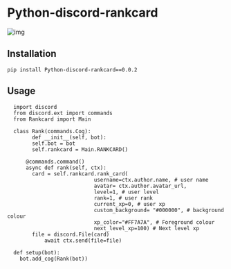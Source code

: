 # Python-discord-rankcard

![img](https://github.com/yangman946/Python-discord-rankcard/blob/main/Rankcard/pics/out.jpg)

## Installation

`pip install Python-discord-rankcard==0.0.2`

## Usage
```
  import discord
  from discord.ext import commands
  from Rankcard import Main
  
  class Rank(commands.Cog):
    	def __init__(self, bot):
        self.bot = bot
        self.rankcard = Main.RANKCARD()
      
      @commands.command()
      async def rank(self, ctx):
        card = self.rankcard.rank_card(
                            username=ctx.author.name, # user name
                            avatar= ctx.author.avatar_url, 
                            level=1, # user level
                            rank=1, # user rank
                            current_xp=0, # user xp
                            custom_background= "#000000", # background colour
                            xp_color="#FF7A7A", # Foreground colour
                            next_level_xp=100) # Next level xp
        file = discord.File(card)
		    await ctx.send(file=file)
        
  def setup(bot):
    bot.add_cog(Rank(bot))
          


```



